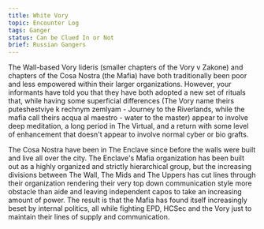 ```yaml
---
title: White Vory
topic: Encounter Log
tags: Ganger
status: Can be Clued In or Not
brief: Russian Gangers
---
```


The Wall-based Vory lideris (smaller chapters of the Vory v Zakone) and chapters of the Cosa Nostra (the Mafia) have both traditionally been poor and less empowered within their larger organizations. However, your informants have told you that they have both adopted a new set of rituals that, while having some superficial differences (The Vory name theirs puteshestviye k rechnym zemlyam - Journey to the Riverlands, while the mafia call theirs acqua al maestro - water to the master) appear to involve deep meditation, a long period in The Virtual, and a return with some level of enhancement that doesn't appear to involve normal cyber or bio grafts.

The Cosa Nostra have been in The Enclave since before the walls were built and live all over the city. The Enclave's Mafia organization has been built out as a highly organized and strictly hierarchical group, but the increasing divisions between The Wall, The Mids and The Uppers has cut lines through their organization rendering their very top down communication style more obstacle than aide and leaving independent capos to take an increasing amount of power. The result is that the Mafia has found itself increasingly beset by internal politics, all while fighting EPD, HCSec and the Vory just to maintain their lines of supply and communication. 